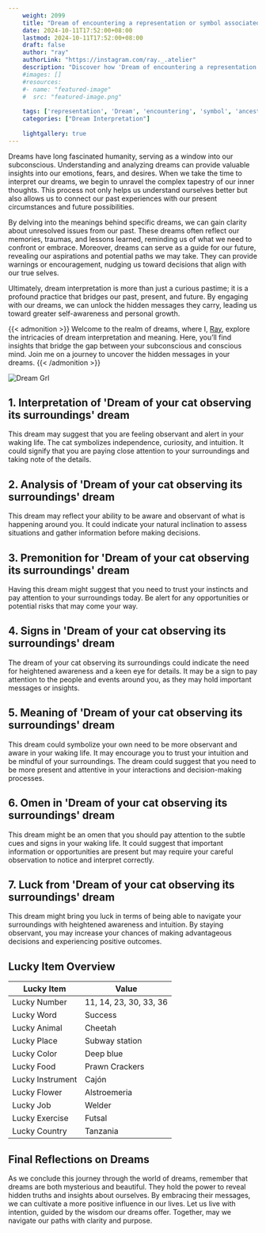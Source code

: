 ```yaml
---
    weight: 2099
    title: "Dream of encountering a representation or symbol associated with your ancestors."  # Assuming 'title' column exists
    date: 2024-10-11T17:52:00+08:00
    lastmod: 2024-10-11T17:52:00+08:00
    draft: false
    author: "ray"
    authorLink: "https://instagram.com/ray._.atelier"
    description: "Discover how 'Dream of encountering a representation or symbol associated with your ancestors.' can interpret your future and uncover its significant meanings in your life."
    #images: []
    #resources:
    #- name: "featured-image"
    #  src: "featured-image.png"
    
    tags: ['representation', 'Dream', 'encountering', 'symbol', 'ancestors', 'associated']
    categories: ["Dream Interpretation"]
    
    lightgallery: true
---
```

    
Dreams have long fascinated humanity, serving as a window into our subconscious. Understanding and analyzing dreams can provide valuable insights into our emotions, fears, and desires. When we take the time to interpret our dreams, we begin to unravel the complex tapestry of our inner thoughts. This process not only helps us understand ourselves better but also allows us to connect our past experiences with our present circumstances and future possibilities.

By delving into the meanings behind specific dreams, we can gain clarity about unresolved issues from our past. These dreams often reflect our memories, traumas, and lessons learned, reminding us of what we need to confront or embrace. Moreover, dreams can serve as a guide for our future, revealing our aspirations and potential paths we may take. They can provide warnings or encouragement, nudging us toward decisions that align with our true selves.

Ultimately, dream interpretation is more than just a curious pastime; it is a profound practice that bridges our past, present, and future. By engaging with our dreams, we can unlock the hidden messages they carry, leading us toward greater self-awareness and personal growth.

{{< admonition >}}
Welcome to the realm of dreams, where I, [Ray](https://instagram.com/ray._.atelier), explore the intricacies of dream interpretation and meaning. Here, you’ll find insights that bridge the gap between your subconscious and conscious mind. Join me on a journey to uncover the hidden messages in your dreams.
{{< /admonition >}}

![Dream Grl](https://cdn.pixabay.com/photo/2017/11/02/03/35/gothic-2910057_1280.jpg "Dream Grl")

## 1. Interpretation of 'Dream of your cat observing its surroundings' dream
 This dream may suggest that you are feeling observant and alert in your waking life. The cat symbolizes independence, curiosity, and intuition. It could signify that you are paying close attention to your surroundings and taking note of the details.

## 2. Analysis of 'Dream of your cat observing its surroundings' dream
 This dream may reflect your ability to be aware and observant of what is happening around you. It could indicate your natural inclination to assess situations and gather information before making decisions.

## 3. Premonition for 'Dream of your cat observing its surroundings' dream
 Having this dream might suggest that you need to trust your instincts and pay attention to your surroundings today. Be alert for any opportunities or potential risks that may come your way.

## 4. Signs in 'Dream of your cat observing its surroundings' dream
 The dream of your cat observing its surroundings could indicate the need for heightened awareness and a keen eye for details. It may be a sign to pay attention to the people and events around you, as they may hold important messages or insights.

## 5. Meaning of 'Dream of your cat observing its surroundings' dream
 This dream could symbolize your own need to be more observant and aware in your waking life. It may encourage you to trust your intuition and be mindful of your surroundings. The dream could suggest that you need to be more present and attentive in your interactions and decision-making processes.

## 6. Omen in 'Dream of your cat observing its surroundings' dream
 This dream might be an omen that you should pay attention to the subtle cues and signs in your waking life. It could suggest that important information or opportunities are present but may require your careful observation to notice and interpret correctly.

## 7. Luck from 'Dream of your cat observing its surroundings' dream
 This dream might bring you luck in terms of being able to navigate your surroundings with heightened awareness and intuition. By staying observant, you may increase your chances of making advantageous decisions and experiencing positive outcomes.

## Lucky Item Overview
| Lucky Item          | Value              |
|---------------|--------------------|
| Lucky Number        | 11, 14, 23, 30, 33, 36  |
| Lucky Word          | Success |
| Lucky Animal        | Cheetah |
| Lucky Place         | Subway station     |
| Lucky Color         | Deep blue     |
| Lucky Food          | Prawn Crackers      |
| Lucky Instrument    | Cajón |
| Lucky Flower        | Alstroemeria    |
| Lucky Job           | Welder       |
| Lucky Exercise      | Futsal  |
| Lucky Country       | Tanzania    |


##  Final Reflections on Dreams

As we conclude this journey through the world of dreams, remember that dreams are both mysterious and beautiful. They hold the power to reveal hidden truths and insights about ourselves. By embracing their messages, we can cultivate a more positive influence in our lives. Let us live with intention, guided by the wisdom our dreams offer. Together, may we navigate our paths with clarity and purpose.
